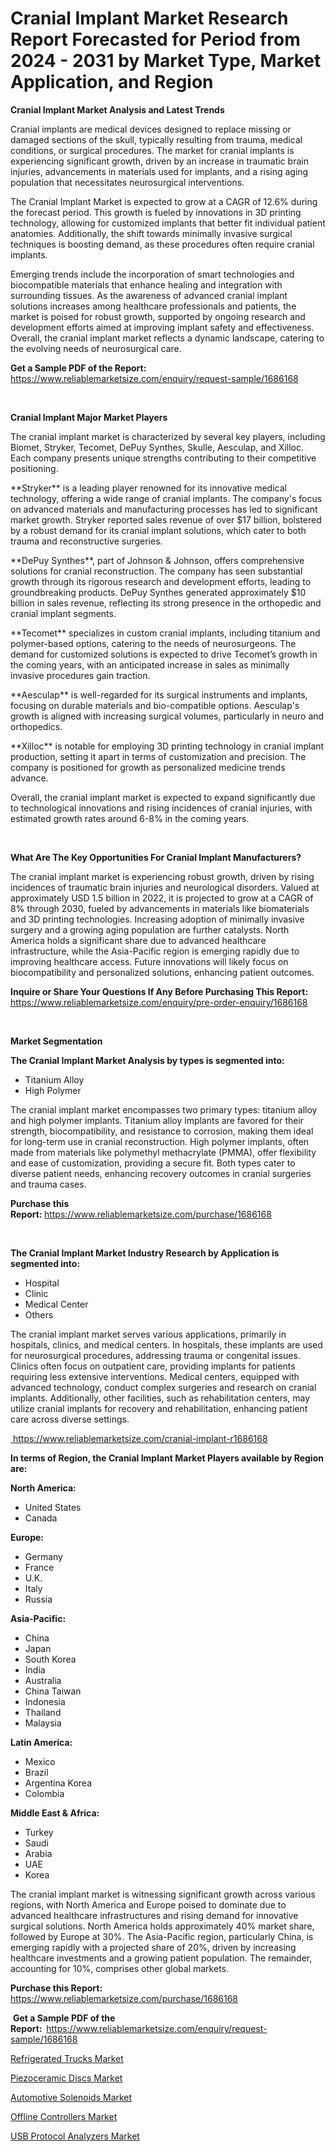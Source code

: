 <p><h1>Cranial Implant Market Research Report Forecasted for Period from 2024 -  2031 by Market Type, Market Application, and Region</h1></p><p><strong>Cranial Implant Market Analysis and Latest Trends</strong></p>
<p><p>Cranial implants are medical devices designed to replace missing or damaged sections of the skull, typically resulting from trauma, medical conditions, or surgical procedures. The market for cranial implants is experiencing significant growth, driven by an increase in traumatic brain injuries, advancements in materials used for implants, and a rising aging population that necessitates neurosurgical interventions.</p><p>The Cranial Implant Market is expected to grow at a CAGR of 12.6% during the forecast period. This growth is fueled by innovations in 3D printing technology, allowing for customized implants that better fit individual patient anatomies. Additionally, the shift towards minimally invasive surgical techniques is boosting demand, as these procedures often require cranial implants. </p><p>Emerging trends include the incorporation of smart technologies and biocompatible materials that enhance healing and integration with surrounding tissues. As the awareness of advanced cranial implant solutions increases among healthcare professionals and patients, the market is poised for robust growth, supported by ongoing research and development efforts aimed at improving implant safety and effectiveness. Overall, the cranial implant market reflects a dynamic landscape, catering to the evolving needs of neurosurgical care.</p></p>
<p><strong>Get a Sample PDF of the Report:&nbsp;</strong> <a href="https://www.reliablemarketsize.com/enquiry/request-sample/1686168?utm_campaign=1186&utm_medium=2&utm_source=Github&utm_content=ia&utm_term=06102024&utm_id=cranial-implant">https://www.reliablemarketsize.com/enquiry/request-sample/1686168</a></p>
<p>&nbsp;</p>
<p><strong>Cranial Implant Major Market Players</strong></p>
<p><p>The cranial implant market is characterized by several key players, including Biomet, Stryker, Tecomet, DePuy Synthes, Skulle, Aesculap, and Xilloc. Each company presents unique strengths contributing to their competitive positioning.</p><p>**Stryker** is a leading player renowned for its innovative medical technology, offering a wide range of cranial implants. The company's focus on advanced materials and manufacturing processes has led to significant market growth. Stryker reported sales revenue of over $17 billion, bolstered by a robust demand for its cranial implant solutions, which cater to both trauma and reconstructive surgeries.</p><p>**DePuy Synthes**, part of Johnson & Johnson, offers comprehensive solutions for cranial reconstruction. The company has seen substantial growth through its rigorous research and development efforts, leading to groundbreaking products. DePuy Synthes generated approximately $10 billion in sales revenue, reflecting its strong presence in the orthopedic and cranial implant segments.</p><p>**Tecomet** specializes in custom cranial implants, including titanium and polymer-based options, catering to the needs of neurosurgeons. The demand for customized solutions is expected to drive Tecomet’s growth in the coming years, with an anticipated increase in sales as minimally invasive procedures gain traction.</p><p>**Aesculap** is well-regarded for its surgical instruments and implants, focusing on durable materials and bio-compatible options. Aesculap's growth is aligned with increasing surgical volumes, particularly in neuro and orthopedics.</p><p>**Xilloc** is notable for employing 3D printing technology in cranial implant production, setting it apart in terms of customization and precision. The company is positioned for growth as personalized medicine trends advance.</p><p>Overall, the cranial implant market is expected to expand significantly due to technological innovations and rising incidences of cranial injuries, with estimated growth rates around 6-8% in the coming years.</p></p>
<p>&nbsp;</p>
<p><strong>What Are The Key Opportunities For Cranial Implant Manufacturers?</strong></p>
<p><p>The cranial implant market is experiencing robust growth, driven by rising incidences of traumatic brain injuries and neurological disorders. Valued at approximately USD 1.5 billion in 2022, it is projected to grow at a CAGR of 8% through 2030, fueled by advancements in materials like biomaterials and 3D printing technologies. Increasing adoption of minimally invasive surgery and a growing aging population are further catalysts. North America holds a significant share due to advanced healthcare infrastructure, while the Asia-Pacific region is emerging rapidly due to improving healthcare access. Future innovations will likely focus on biocompatibility and personalized solutions, enhancing patient outcomes.</p></p>
<p><strong>Inquire or Share Your Questions If Any Before Purchasing This Report:</strong> <a href="https://www.reliablemarketsize.com/enquiry/pre-order-enquiry/1686168?utm_campaign=1186&utm_medium=2&utm_source=Github&utm_content=ia&utm_term=06102024&utm_id=cranial-implant">https://www.reliablemarketsize.com/enquiry/pre-order-enquiry/1686168</a></p>
<p>&nbsp;</p>
<p><strong>Market Segmentation</strong></p>
<p><strong>The Cranial Implant Market Analysis by types is segmented into:</strong></p>
<p><ul><li>Titanium Alloy</li><li>High Polymer</li></ul></p>
<p><p>The cranial implant market encompasses two primary types: titanium alloy and high polymer implants. Titanium alloy implants are favored for their strength, biocompatibility, and resistance to corrosion, making them ideal for long-term use in cranial reconstruction. High polymer implants, often made from materials like polymethyl methacrylate (PMMA), offer flexibility and ease of customization, providing a secure fit. Both types cater to diverse patient needs, enhancing recovery outcomes in cranial surgeries and trauma cases.</p></p>
<p><strong>Purchase this Report:&nbsp;</strong><a href="https://www.reliablemarketsize.com/purchase/1686168?utm_campaign=1186&utm_medium=2&utm_source=Github&utm_content=ia&utm_term=06102024&utm_id=cranial-implant">https://www.reliablemarketsize.com/purchase/1686168</a></p>
<p>&nbsp;</p>
<p><strong>The Cranial Implant Market Industry Research by Application is segmented into:</strong></p>
<p><ul><li>Hospital</li><li>Clinic</li><li>Medical Center</li><li>Others</li></ul></p>
<p><p>The cranial implant market serves various applications, primarily in hospitals, clinics, and medical centers. In hospitals, these implants are used for neurosurgical procedures, addressing trauma or congenital issues. Clinics often focus on outpatient care, providing implants for patients requiring less extensive interventions. Medical centers, equipped with advanced technology, conduct complex surgeries and research on cranial implants. Additionally, other facilities, such as rehabilitation centers, may utilize cranial implants for recovery and rehabilitation, enhancing patient care across diverse settings.</p></p>
<p><a href="https://www.reliablemarketsize.com/cranial-implant-r1686168?utm_campaign=1186&utm_medium=2&utm_source=Github&utm_content=ia&utm_term=06102024&utm_id=cranial-implant">&nbsp;https://www.reliablemarketsize.com/cranial-implant-r1686168</a></p>
<p><strong>In terms of Region, the Cranial Implant Market Players available by Region are:</strong></p>
<p>
    <p> <strong> North America: </strong>
        <ul>
            <li>United States</li>
            <li>Canada</li>
        </ul>
        </p> 
    <p> <strong> Europe: </strong>
        <ul>
            <li>Germany</li>
            <li>France</li>
            <li>U.K.</li>
            <li>Italy</li>
            <li>Russia</li>
        </ul>
        </p> 
    <p> <strong> Asia-Pacific: </strong>
        <ul>
            <li>China</li>
            <li>Japan</li>
            <li>South Korea</li>
            <li>India</li>
            <li>Australia</li>
            <li>China Taiwan</li>
            <li>Indonesia</li>
            <li>Thailand</li>
            <li>Malaysia</li>
        </ul>
        </p> 
    <p> <strong> Latin America: </strong>
        <ul>
            <li>Mexico</li>
            <li>Brazil</li>
            <li>Argentina Korea</li>
            <li>Colombia</li>
        </ul>
        </p> 
    <p> <strong> Middle East & Africa: </strong>
        <ul>
            <li>Turkey</li>
            <li>Saudi</li>
            <li>Arabia</li>
            <li>UAE</li>
            <li>Korea</li>
        </ul>
    </p>
    </p>
<p><p>The cranial implant market is witnessing significant growth across various regions, with North America and Europe poised to dominate due to advanced healthcare infrastructures and rising demand for innovative surgical solutions. North America holds approximately 40% market share, followed by Europe at 30%. The Asia-Pacific region, particularly China, is emerging rapidly with a projected share of 20%, driven by increasing healthcare investments and a growing patient population. The remainder, accounting for 10%, comprises other global markets.</p></p>
<p><strong>Purchase this Report: </strong><a href="https://www.reliablemarketsize.com/purchase/1686168?utm_campaign=1186&utm_medium=2&utm_source=Github&utm_content=ia&utm_term=06102024&utm_id=cranial-implant">https://www.reliablemarketsize.com/purchase/1686168</a></p>
<p>&nbsp;<strong>Get a Sample PDF of the Report:&nbsp;&nbsp;</strong><a href="https://www.reliablemarketsize.com/enquiry/request-sample/1686168?utm_campaign=1186&utm_medium=2&utm_source=Github&utm_content=ia&utm_term=06102024&utm_id=cranial-implant">https://www.reliablemarketsize.com/enquiry/request-sample/1686168</a></p>
<p><strong></strong></p>
<p><p><a href="https://www.linkedin.com/pulse/global-refrigerated-trucks-industry-analysis-share-growth-trends-eupke?utm_campaign=1186&utm_medium=2&utm_source=Github&utm_content=ia&utm_term=06102024&utm_id=cranial-implant">Refrigerated Trucks Market</a></p><p><a href="https://issuu.com/reportprime-2/docs/piezoceramic-discs-market-size-2030_387e900fd64b3a?utm_campaign=1186&utm_medium=2&utm_source=Github&utm_content=ia&utm_term=06102024&utm_id=cranial-implant">Piezoceramic Discs Market</a></p><p><a href="https://www.linkedin.com/pulse/automotive-solenoids-market-global-regional-analysis-2024--aizge?utm_campaign=1186&utm_medium=2&utm_source=Github&utm_content=ia&utm_term=06102024&utm_id=cranial-implant">Automotive Solenoids Market</a></p><p><a href="https://issuu.com/reportprime-2/docs/offline-controllers-market-size-203_506c81f72cc23d?utm_campaign=1186&utm_medium=2&utm_source=Github&utm_content=ia&utm_term=06102024&utm_id=cranial-implant">Offline Controllers Market</a></p><p><a href="https://www.linkedin.com/pulse/usb-protocol-analyzers-market-trends-growth-outlook-bhugc?utm_campaign=1186&utm_medium=2&utm_source=Github&utm_content=ia&utm_term=06102024&utm_id=cranial-implant">USB Protocol Analyzers Market</a></p></p>